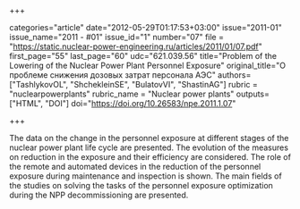 +++

categories="article"
date="2012-05-29T01:17:53+03:00"
issue="2011-01"
issue_name="2011 - #01"
issue_id="1"
number="07"
file = "https://static.nuclear-power-engineering.ru/articles/2011/01/07.pdf"
first_page="55"
last_page="60"
udc="621.039.56"
title="Problem of the Lowering of the Nuclear Power Plant Personnel Exposure"
original_title="О проблеме снижения дозовых затрат персонала АЭС"
authors=["TashlykovOL", "ShchekleinSE", "BulatovVI", "ShastinAG"]
rubric = "nuclearpowerplants"
rubric_name = "Nuclear power plants"
outputs=["HTML", "DOI"]
doi="https://doi.org/10.26583/npe.2011.1.07"

+++

The data on the change in the personnel exposure at different stages of the nuclear power plant life cycle are presented. The evolution of the measures on reduction in the exposure and their efficiency are considered. The role of the remote and automated devices in the reduction of the personnel exposure during maintenance and inspection is shown. The main fields of the studies on solving the tasks of the personnel exposure optimization during the NPP decommissioning are presented.